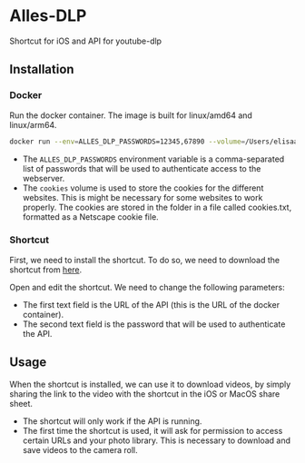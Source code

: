 # Alles-DLP

Shortcut for iOS and API for youtube-dlp

## Installation

### Docker

Run the docker container. The image is built for linux/amd64 and linux/arm64.

```bash
docker run --env=ALLES_DLP_PASSWORDS=12345,67890 --volume=/Users/elisaado/projects/alles-dlp/cookies:/app/cookies -p 8000:8000 -d ghcr.io/elisaado/alles-dlp:master
```

- The `ALLES_DLP_PASSWORDS` environment variable is a comma-separated list of passwords that will be used to authenticate access to the webserver.
- The `cookies` volume is used to store the cookies for the different websites. This is might be necessary for some websites to work properly. The cookies are stored in the folder in a file called cookies.txt, formatted as a Netscape cookie file.

### Shortcut

First, we need to install the shortcut. To do so, we need to download the shortcut from [here](https://www.icloud.com/shortcuts/2cd20d4cbe864a31b1b343b5db17388e).

Open and edit the shortcut. We need to change the following parameters:

- The first text field is the URL of the API (this is the URL of the docker container).
- The second text field is the password that will be used to authenticate the API.

## Usage

When the shortcut is installed, we can use it to download videos, by simply sharing the link to the video with the shortcut in the iOS or MacOS share sheet.

- The shortcut will only work if the API is running.
- The first time the shortcut is used, it will ask for permission to access certain URLs and your photo library. This is necessary to download and save videos to the camera roll.
